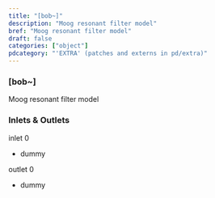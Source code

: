 ```yaml
---
title: "[bob~]"
description: "Moog resonant filter model"
bref: "Moog resonant filter model"
draft: false
categories: ["object"]
pdcategory: "'EXTRA' (patches and externs in pd/extra)"
---
```


### [bob~]

Moog resonant filter model

### Inlets & Outlets

inlet 0

 - dummy

outlet 0

 - dummy
 
